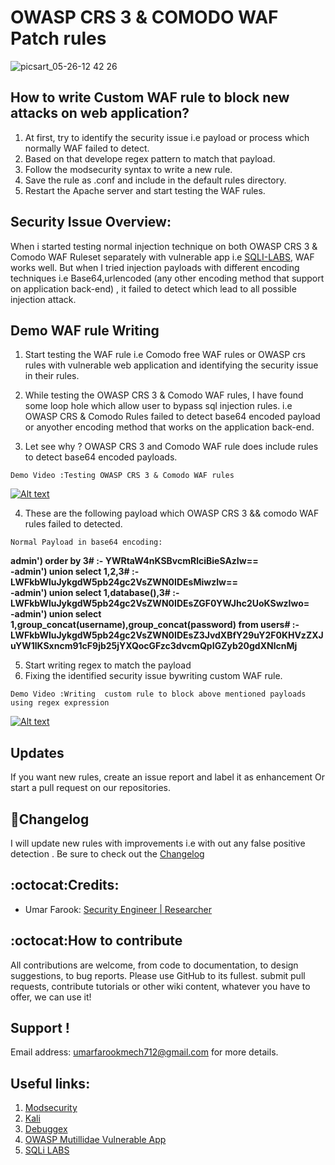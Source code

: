 # OWASP CRS 3 & COMODO WAF Patch rules
![picsart_05-26-12 42 26](https://cloud.githubusercontent.com/assets/22318677/26484647/f8728c7c-4210-11e7-822d-7d3a19ca95e5.jpg)
## How to write Custom WAF rule to block new attacks on web application?
   1. At first, try to identify the security issue i.e payload or process which normally  WAF failed to detect. 
   2. Based on that develope regex pattern to match that payload. 
   3. Follow the modsecurity syntax to  write a new rule.
   4. Save the rule as .conf and include in the default rules directory.
   5. Restart the Apache server and start testing the WAF rules. 


## Security Issue Overview:
When i started testing normal injection technique on both OWASP CRS 3 & Comodo WAF Ruleset  separately with vulnerable app i.e [SQLI-LABS](https://github.com/Audi-1/sqli-labs), WAF works well. But when I tried injection payloads with different encoding techniques i.e Base64,urlencoded  (any other encoding method that support on application back-end) , it failed to detect  which lead to all possible injection attack.
   

## Demo WAF rule Writing 

1. Start testing the WAF rule i.e Comodo free WAF rules or OWASP crs rules with vulnerable web application and identifying the security issue in their rules.

2. While testing the OWASP CRS 3 &  Comodo WAF rules, I  have found  some loop hole which allow user to bypass sql injection rules. i.e OWASP CRS & Comodo Rules failed to detect base64 encoded payload or anyother encoding method that works on the application back-end.
 
3. Let see why ? OWASP CRS 3 and Comodo WAF rule does include rules to detect base64 encoded payloads.

 `Demo Video :Testing OWASP CRS 3 & Comodo WAF rules`

[![Alt text](https://img.youtube.com/vi/_CgNY9u94LU/0.jpg)](https://www.youtube.com/watch?v=_CgNY9u94LU)


4. These are the following payload which OWASP CRS 3 && comodo WAF rules failed to detected. <br>

`Normal Payload in base64 encoding:`

**admin') order by 3# :- YWRtaW4nKSBvcmRlciBieSAzIw==  <br /> 
 -admin') union select 1,2,3# :- LWFkbWluJykgdW5pb24gc2VsZWN0IDEsMiwzIw== <br />
 -admin') union select 1,database(),3# :- LWFkbWluJykgdW5pb24gc2VsZWN0IDEsZGF0YWJhc2UoKSwzIwo= <br />
 -admin') union select 1,group_concat(username),group_concat(password) from users# :-    LWFkbWluJykgdW5pb24gc2VsZWN0IDEsZ3JvdXBfY29uY2F0KHVzZXJuYW1lKSxncm91cF9jb25jYXQocGFzc3dvcmQpIGZyb20gdXNlcnMj**
 
 5. Start writing regex to match the payload
 6. Fixing the identified security issue  bywriting custom WAF rule.

`Demo Video :Writing  custom rule to block above mentioned payloads using regex expression`

[![Alt text](https://img.youtube.com/vi/e248UPpkca0/0.jpg)](https://www.youtube.com/watch?v=e248UPpkca0)


## Updates
If you want new rules, create an issue report and label it as enhancement Or start a pull request on our repositories.

## :scroll:Changelog
I will update new rules with  improvements i.e with out any false positive detection . Be sure to check out the [Changelog](https://github.com/umarfarook882/WAF-Rule-Writing-part-2/wiki/Change-Log)

## :octocat:Credits:
* Umar Farook: [Security Engineer | Researcher](https://www.linkedin.com/in/umar-farook-a45603101)

## :octocat:How to contribute
All contributions are welcome, from code to documentation, to design suggestions, to bug reports.
Please use GitHub to its fullest. submit pull requests, contribute tutorials or other wiki content, whatever 
you have to offer, we can use it!

## Support !
Email address: umarfarookmech712@gmail.com  for more details.

## Useful links:
 1. [Modsecurity](www.modsecurity.com/)
 2. [Kali](https://www.kali.org/)
 3. [Debuggex](https://www.debuggex.com/)
 4. [OWASP Mutillidae Vulnerable App](https://www.owasp.org/index.php/OWASP_Mutillidae_2_Project)
 5. [SQLi LABS](https://github.com/Audi-1/sqli-labs)
